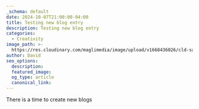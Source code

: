 ```yaml
---
_schema: default
date: 2024-10-07T21:00:00-04:00
title: Testing new blog entry
description: Testing new blog entry
categories:
  - Creativity
image_path: >-
  https://res.cloudinary.com/maglimedia/image/upload/v1668436026/cld-sample-4.jpg
author: David
seo_options:
  description:
  featured_image:
  og_type: article
  canonical_link:
---
```

There is a time to create new blogs
